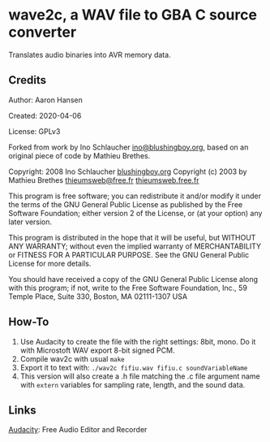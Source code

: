 wave2c, a WAV file to GBA C source converter
============================================

Translates audio binaries into AVR memory data.

Credits
-------
 
Author:    Aaron Hansen

Created:   2020-04-06

License:   GPLv3

Forked from work by Ino Schlaucher <ino@blushingboy.org>,
based on an original piece of code by Mathieu Brethes.

Copyright: 2008 Ino Schlaucher [blushingboy.org](http://blushingboy.org)
Copyright (c) 2003 by Mathieu Brethes <thieumsweb@free.fr> [thieumsweb.free.fr](http://thieumsweb.free.fr/) 

This program is free software; you can redistribute it and/or modify
it under the terms of the GNU General Public License as published by
the Free Software Foundation; either version 2 of the License, or
(at your option) any later version.

This program is distributed in the hope that it will be useful,
but WITHOUT ANY WARRANTY; without even the implied warranty of
MERCHANTABILITY or FITNESS FOR A PARTICULAR PURPOSE.  See the
GNU General Public License for more details.

You should have received a copy of the GNU General Public License
along with this program; if not, write to the Free Software
Foundation, Inc., 59 Temple Place, Suite 330, Boston, MA  02111-1307  USA

How-To
------

1. Use Audacity to create the file with the right settings: 8bit, mono. Do it with Microstoft WAV export 8-bit signed PCM.
2. Compile wav2c with usual `make`
3. Export it to text with: `./wav2c fifiu.wav fifiu.c soundVariableName`
4. This version will also create a .h file matching the .c file argument name with `extern` variables for sampling rate, length, and the sound data.

Links
-----

[Audacity](http://audacity.sourceforge.net/): Free Audio Editor and Recorder
